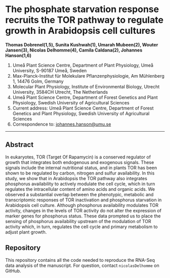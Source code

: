 # The phosphate starvation response recruits the TOR pathway to regulate growth in Arabidopsis cell cultures

**Thomas Dobrenel(1,5), Sunita Kushwah(1), Umarah Mubeen(2), Wouter Jansen(3), Nicolas Delhomme(4), Camila Caldana(2), Johannes Hanson(1,6)**

1. Umeå Plant Science Centre, Department of Plant Physiology, Umeå University, S-90187 Umeå, Sweden
2. Max-Planck-Institut für Molekulare Pflanzenphysiologie, Am Mühlenberg 1, 14476 Golm, Germany
3. Molecular Plant Physiology, Institute of Environmental Biology, Utrecht University, 3584CH Utrecht, The Netherlands
4. Umeå Plant Science Centre, Department of Forest Genetics and Plant Physiology, Swedish University of Agricultural Sciences
5. Current address: Umeå Plant Science Centre, Department of Forest Genetics and Plant Physiology, Swedish University of Agricultural Sciences
6. Correspondence to: johannes.hanson@umu.se

---

## Abstract
In eukaryotes, TOR (Target Of Rapamycin) is a conserved regulator of growth that integrates both endogenous and exogenous signals. These signals include the internal nutritional status, and in plants TOR has been shown to be regulated by carbon, nitrogen and sulfur availability. In this study, we show that in Arabidopsis the TOR pathway also integrates phosphorus availability to actively modulate the cell cycle, which in turn regulates the intracellular content of amino acids and organic acids. We observed a substantial overlap between the phenotypic, metabolic and transcriptomic responses of TOR inactivation and phosphorus starvation in Arabidopsis cell culture. Although phosphorus availability modulates TOR activity, changes in the levels of TOR activity do not alter the expression of marker genes for phosphorus status. These data prompted us to place the sensing of phosphorus availability upstream of the modulation of TOR activity which, in turn, regulates the cell cycle and primary metabolism to adjust plant growth.

## Repository
This repository contains all the code needed to reproduce the RNA-Seq data analysis of the manuscript. For question, contact `nicolasDelhomme` on GitHub.

